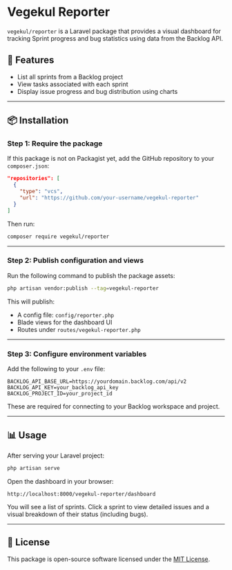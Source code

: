 # Vegekul Reporter

`vegekul/reporter` is a Laravel package that provides a visual dashboard for tracking Sprint progress and bug statistics using data from the Backlog API.

## 🚀 Features

- List all sprints from a Backlog project
- View tasks associated with each sprint
- Display issue progress and bug distribution using charts

---

## 📦 Installation

### Step 1: Require the package

If this package is not on Packagist yet, add the GitHub repository to your `composer.json`:

```json
"repositories": [
  {
    "type": "vcs",
    "url": "https://github.com/your-username/vegekul-reporter"
  }
]
```

Then run:

```bash
composer require vegekul/reporter
```

---

### Step 2: Publish configuration and views

Run the following command to publish the package assets:

```bash
php artisan vendor:publish --tag=vegekul-reporter
```

This will publish:
- A config file: `config/reporter.php`
- Blade views for the dashboard UI
- Routes under `routes/vegekul-reporter.php`

---

### Step 3: Configure environment variables

Add the following to your `.env` file:

```env
BACKLOG_API_BASE_URL=https://yourdomain.backlog.com/api/v2
BACKLOG_API_KEY=your_backlog_api_key
BACKLOG_PROJECT_ID=your_project_id
```

These are required for connecting to your Backlog workspace and project.

---

## 📊 Usage

After serving your Laravel project:

```bash
php artisan serve
```

Open the dashboard in your browser:

```
http://localhost:8000/vegekul-reporter/dashboard
```

You will see a list of sprints. Click a sprint to view detailed issues and a visual breakdown of their status (including bugs).

---

## 📄 License

This package is open-source software licensed under the [MIT License](LICENSE).
